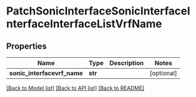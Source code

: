 # PatchSonicInterfaceSonicInterfaceInterfaceInterfaceListVrfName

## Properties
Name | Type | Description | Notes
------------ | ------------- | ------------- | -------------
**sonic_interfacevrf_name** | **str** |  | [optional] 

[[Back to Model list]](../README.md#documentation-for-models) [[Back to API list]](../README.md#documentation-for-api-endpoints) [[Back to README]](../README.md)


